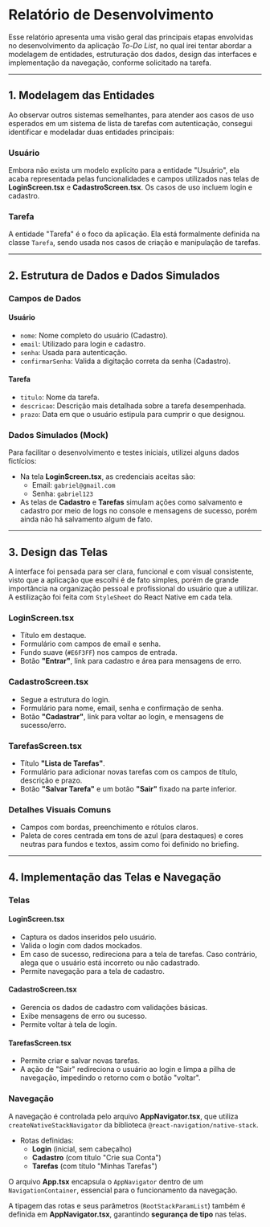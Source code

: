 
# Relatório de Desenvolvimento

Esse relatório apresenta uma visão geral das principais etapas envolvidas no desenvolvimento da aplicação *To-Do List*, no qual irei tentar abordar a modelagem de entidades, estruturação dos dados, design das interfaces e implementação da navegação, conforme solicitado na tarefa.

---

## 1. Modelagem das Entidades

Ao observar outros sistemas semelhantes, para atender aos casos de uso esperados em um sistema de lista de tarefas com autenticação, consegui identificar  e modeladar duas entidades principais:

### Usuário
Embora não exista um modelo explícito para a entidade "Usuário", ela acaba representada pelas funcionalidades e campos utilizados nas telas de **LoginScreen.tsx** e **CadastroScreen.tsx**. Os casos de uso incluem login e cadastro.

### Tarefa
A entidade "Tarefa" é o foco da aplicação. Ela está formalmente definida na classe `Tarefa`, sendo usada nos casos de criação e manipulação de tarefas.

---

## 2. Estrutura de Dados e Dados Simulados

### Campos de Dados

#### Usuário
- `nome`: Nome completo do usuário (Cadastro).
- `email`: Utilizado para login e cadastro.
- `senha`: Usada para autenticação.
- `confirmarSenha`: Valida a digitação correta da senha (Cadastro).

#### Tarefa
- `titulo`: Nome da tarefa.
- `descricao`: Descrição mais detalhada sobre a tarefa desempenhada.
- `prazo`: Data em que o usuário estipula para cumprir o que designou.

### Dados Simulados (Mock)
Para facilitar o desenvolvimento e testes iniciais, utilizei alguns dados fictícios:

- Na tela **LoginScreen.tsx**, as credenciais aceitas são:
  - Email: `gabriel@gmail.com`
  - Senha: `gabriel123`
- As telas de **Cadastro** e **Tarefas** simulam ações como salvamento e cadastro por meio de logs no console e mensagens de sucesso, porém ainda não há salvamento algum de fato.

---

## 3. Design das Telas

A interface foi pensada para ser clara, funcional e com visual consistente, visto que a aplicação que escolhi é de fato simples, porém de grande importância na organização pessoal e profissional do usuário que a utilizar. A estilização foi feita com `StyleSheet` do React Native em cada tela.

### LoginScreen.tsx
- Título em destaque.
- Formulário com campos de email e senha.
- Fundo suave (`#E6F3FF`) nos campos de entrada.
- Botão **"Entrar"**, link para cadastro e área para mensagens de erro.

### CadastroScreen.tsx
- Segue a estrutura do login.
- Formulário para nome, email, senha e confirmação de senha.
- Botão **"Cadastrar"**, link para voltar ao login, e mensagens de sucesso/erro.

### TarefasScreen.tsx
- Título **"Lista de Tarefas"**.
- Formulário para adicionar novas tarefas com os campos de título, descrição e prazo.
- Botão **"Salvar Tarefa"** e um botão **"Sair"** fixado na parte inferior.

### Detalhes Visuais Comuns
- Campos com bordas, preenchimento e rótulos claros.
- Paleta de cores centrada em tons de azul (para destaques) e cores neutras para fundos e textos, assim como foi definido no briefing.

---

## 4. Implementação das Telas e Navegação

### Telas

#### LoginScreen.tsx
- Captura os dados inseridos pelo usuário.
- Valida o login com dados mockados.
- Em caso de sucesso, redireciona para a tela de tarefas. Caso contrário, alega que o usuário está incorreto ou não cadastrado.
- Permite navegação para a tela de cadastro.

#### CadastroScreen.tsx
- Gerencia os dados de cadastro com validações básicas.
- Exibe mensagens de erro ou sucesso.
- Permite voltar à tela de login.

#### TarefasScreen.tsx
- Permite criar e salvar novas tarefas.
- A ação de "Sair" redireciona o usuário ao login e limpa a pilha de navegação, impedindo o retorno com o botão "voltar".

### Navegação

A navegação é controlada pelo arquivo **AppNavigator.tsx**, que utiliza `createNativeStackNavigator` da biblioteca `@react-navigation/native-stack`.

- Rotas definidas:
  - **Login** (inicial, sem cabeçalho)
  - **Cadastro** (com título "Crie sua Conta")
  - **Tarefas** (com título "Minhas Tarefas")

O arquivo **App.tsx** encapsula o `AppNavigator` dentro de um `NavigationContainer`, essencial para o funcionamento da navegação.

A tipagem das rotas e seus parâmetros (`RootStackParamList`) também é definida em **AppNavigator.tsx**, garantindo **segurança de tipo** nas telas.

